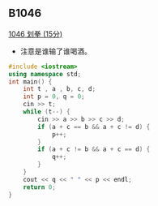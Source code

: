 
## B1046

[1046 划拳 (15分)](https://pintia.cn/problem-sets/994805260223102976/problems/994805277847568384)

* 注意是谁输了谁喝酒。

```cpp
#include <iostream>
using namespace std;
int main() {
    int t , a , b, c, d;
    int p = 0, q = 0;
    cin >> t;
    while (t--) {
        cin >> a >> b >> c >> d;
        if (a + c == b && a + c != d) {
            p++;
        }
        if (a + c != b && a + c == d) {
            q++;
        }
    }
    cout << q << " " << p << endl;
    return 0;
}
```